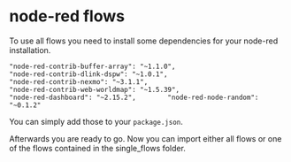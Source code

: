 # node-red flows

To use all flows you need to install some dependencies for your node-red installation.

```shell
"node-red-contrib-buffer-array": "~1.1.0",
"node-red-contrib-dlink-dspw": "~1.0.1",
"node-red-contrib-nexmo": "~3.1.1",
"node-red-contrib-web-worldmap": "~1.5.39",
"node-red-dashboard": "~2.15.2",        "node-red-node-random": "~0.1.2"
```

You can simply add those to your `package.json`.     

Afterwards you are ready to go. Now you can import either all flows or one of the flows contained in the single_flows folder.